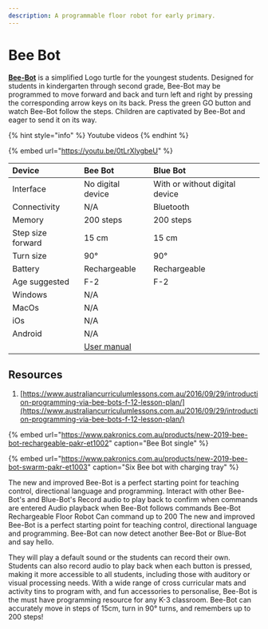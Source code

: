 ```yaml
---
description: A programmable floor robot for early primary.
---
```


# Bee Bot

 [**Bee-Bot**](https://www.pakronics.com.au/products/new-2019-bee-bot-rechargeable-pakr-et1002) is a simplified Logo turtle for the youngest students. Designed for students in kindergarten through second grade, Bee-Bot may be programmed to move forward and back and turn left and right by pressing the corresponding arrow keys on its back. Press the green GO button and watch Bee-Bot follow the steps. Children are captivated by Bee-Bot and eager to send it on its way.

{% hint style="info" %}
Youtube videos
{% endhint %}

{% embed url="https://youtu.be/0tLrXlygbeU" %}

| Device | Bee Bot | Blue Bot |
| :--- | :--- | :--- |
| Interface | No digital device | With or without digital device |
| Connectivity |  N/A | Bluetooth |
| Memory | 200 steps  | 200 steps |
| Step size forward | 15 cm | 15 cm |
| Turn size | 90° | 90° |
| Battery | Rechargeable | Rechargeable |
| Age suggested | F-2 | F-2 |
| Windows | N/A |  |
| MacOs | N/A |  |
| iOs | N/A |  |
| Android | N/A |  |
|  | [User manual](https://www.tts-international.com/on/demandware.static/-/Sites-TTSGroupE-commerceMaster/default/dwab617cae/images/document/IT10077%20Bee-Bot%20Manual.pdf) |  |

## Resources

1. [https://www.australiancurriculumlessons.com.au/2016/09/29/introduction-programming-via-bee-bots-f-12-lesson-plan/](https://www.australiancurriculumlessons.com.au/2016/09/29/introduction-programming-via-bee-bots-f-12-lesson-plan/)

{% embed url="https://www.pakronics.com.au/products/new-2019-bee-bot-rechargeable-pakr-et1002" caption="Bee Bot single" %}

{% embed url="https://www.pakronics.com.au/products/new-2019-bee-bot-swarm-pakr-et1003" caption="Six Bee bot with charging tray" %}







The new and improved Bee-Bot is a perfect starting point for teaching control, directional language and programming. Interact with other Bee-Bot's and Blue-Bot's Record audio to play back to confirm when commands are entered Audio playback when Bee-Bot follows commands Bee-Bot Rechargeable Floor Robot Can command up to 200 The new and improved Bee-Bot is a perfect starting point for teaching control, directional language and programming. Bee-Bot can now detect another Bee-Bot or Blue-Bot and say hello.

They will play a default sound or the students can record their own. Students can also record audio to play back when each button is pressed, making it more accessible to all students, including those with auditory or visual processing needs. With a wide range of cross curricular mats and activity tins to program with, and fun accessories to personalise, Bee-Bot is the must have programming resource for any K-3 classroom. Bee-Bot can accurately move in steps of 15cm, turn in 90° turns, and remembers up to 200 steps!

